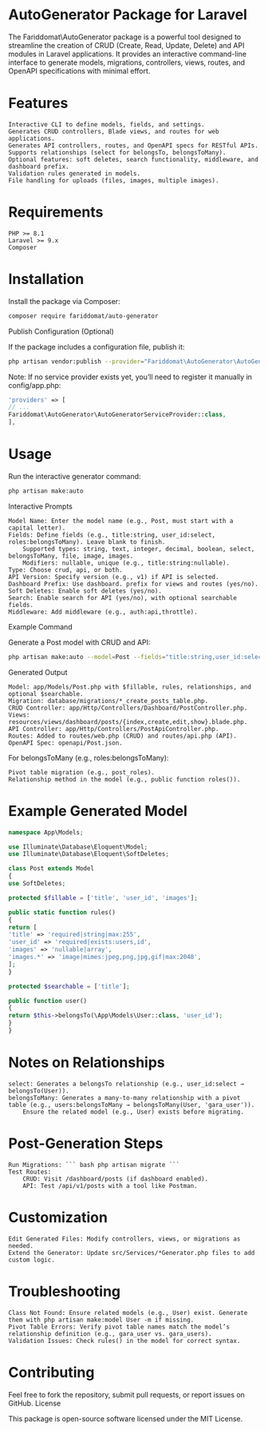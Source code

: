 # AutoGenerator Package for Laravel

The Fariddomat\AutoGenerator package is a powerful tool designed to streamline the creation of CRUD (Create, Read, Update, Delete) and API modules in Laravel applications. It provides an interactive command-line interface to generate models, migrations, controllers, views, routes, and OpenAPI specifications with minimal effort.

# Features
    Interactive CLI to define models, fields, and settings.
    Generates CRUD controllers, Blade views, and routes for web applications.
    Generates API controllers, routes, and OpenAPI specs for RESTful APIs.
    Supports relationships (select for belongsTo, belongsToMany).
    Optional features: soft deletes, search functionality, middleware, and dashboard prefix.
    Validation rules generated in models.
    File handling for uploads (files, images, multiple images).

# Requirements

    PHP >= 8.1
    Laravel >= 9.x
    Composer

# Installation

Install the package via Composer:

``` bash
composer require fariddomat/auto-generator
```
Publish Configuration (Optional)

If the package includes a configuration file, publish it:

``` bash
php artisan vendor:publish --provider="Fariddomat\AutoGenerator\AutoGeneratorServiceProvider"
```

Note: If no service provider exists yet, you’ll need to register it manually in config/app.php:

``` php
'providers' => [
// ...
Fariddomat\AutoGenerator\AutoGeneratorServiceProvider::class,
],
```

# Usage

Run the interactive generator command:

``` bash
php artisan make:auto
```
Interactive Prompts

    Model Name: Enter the model name (e.g., Post, must start with a capital letter).
    Fields: Define fields (e.g., title:string, user_id:select, roles:belongsToMany). Leave blank to finish.
        Supported types: string, text, integer, decimal, boolean, select, belongsToMany, file, image, images.
        Modifiers: nullable, unique (e.g., title:string:nullable).
    Type: Choose crud, api, or both.
    API Version: Specify version (e.g., v1) if API is selected.
    Dashboard Prefix: Use dashboard. prefix for views and routes (yes/no).
    Soft Deletes: Enable soft deletes (yes/no).
    Search: Enable search for API (yes/no), with optional searchable fields.
    Middleware: Add middleware (e.g., auth:api,throttle).

Example Command

Generate a Post model with CRUD and API:

``` bash
php artisan make:auto --model=Post --fields="title:string,user_id:select,images:images:nullable" --type=both --dashboard --soft-deletes --search-enabled --middleware="auth:api"
```
Generated Output

    Model: app/Models/Post.php with $fillable, rules, relationships, and optional $searchable.
    Migration: database/migrations/*_create_posts_table.php.
    CRUD Controller: app/Http/Controllers/Dashboard/PostController.php.
    Views: resources/views/dashboard/posts/{index,create,edit,show}.blade.php.
    API Controller: app/Http/Controllers/PostApiController.php.
    Routes: Added to routes/web.php (CRUD) and routes/api.php (API).
    OpenAPI Spec: openapi/Post.json.

For belongsToMany (e.g., roles:belongsToMany):

    Pivot table migration (e.g., post_roles).
    Relationship method in the model (e.g., public function roles()).

# Example Generated Model

``` php
namespace App\Models;

use Illuminate\Database\Eloquent\Model;
use Illuminate\Database\Eloquent\SoftDeletes;

class Post extends Model
{
use SoftDeletes;

protected $fillable = ['title', 'user_id', 'images'];

public static function rules()
{
return [
'title' => 'required|string|max:255',
'user_id' => 'required|exists:users,id',
'images' => 'nullable|array',
'images.*' => 'image|mimes:jpeg,png,jpg,gif|max:2048',
];
}

protected $searchable = ['title'];

public function user()
{
return $this->belongsTo(\App\Models\User::class, 'user_id');
}
}
```

# Notes on Relationships

    select: Generates a belongsTo relationship (e.g., user_id:select → belongsTo(User)).
    belongsToMany: Generates a many-to-many relationship with a pivot table (e.g., users:belongsToMany → belongsToMany(User, 'gara_user')).
        Ensure the related model (e.g., User) exists before migrating.

# Post-Generation Steps

    Run Migrations: ``` bash php artisan migrate ```
    Test Routes:
        CRUD: Visit /dashboard/posts (if dashboard enabled).
        API: Test /api/v1/posts with a tool like Postman.

# Customization

    Edit Generated Files: Modify controllers, views, or migrations as needed.
    Extend the Generator: Update src/Services/*Generator.php files to add custom logic.

# Troubleshooting

    Class Not Found: Ensure related models (e.g., User) exist. Generate them with php artisan make:model User -m if missing.
    Pivot Table Errors: Verify pivot table names match the model’s relationship definition (e.g., gara_user vs. gara_users).
    Validation Issues: Check rules() in the model for correct syntax.

# Contributing

Feel free to fork the repository, submit pull requests, or report issues on GitHub.
License

This package is open-source software licensed under the MIT License.
